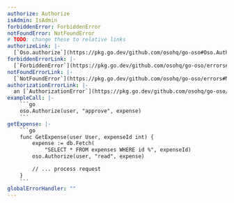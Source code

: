```yaml
---
authorize: Authorize
isAdmin: IsAdmin
forbiddenError: ForbiddenError
notFoundError: NotFoundError
# TODO: change these to relative links
authorizeLink: |-
  [`Oso.authorize`](https://pkg.go.dev/github.com/osohq/go-oso#Oso.Authorize)
forbiddenErrorLink: |-
  [`ForbiddenError`](https://pkg.go.dev/github.com/osohq/go-oso/errors#ForbiddenError)
notFoundErrorLink: |-
  [`NotFoundError`](https://pkg.go.dev/github.com/osohq/go-oso/errors#NotFoundError)
authorizationErrorLink: |-
  an [`AuthorizationError`](https://pkg.go.dev/github.com/osohq/go-oso/errors)
exampleCall: |-
    ```go
    oso.Authorize(user, "approve", expense)
    ```
getExpense: |-
    ```go
    func GetExpense(user User, expenseId int) {
        expense := db.Fetch(
            "SELECT * FROM expenses WHERE id %", expenseId)
        oso.Authorize(user, "read", expense)

        // ... process request
    }
    ```
globalErrorHandler: ""
---
```

